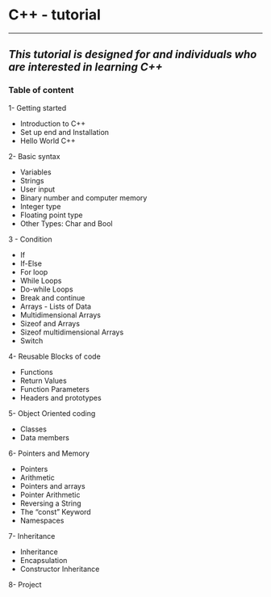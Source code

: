 # __C++ - tutorial__
---
_This tutorial is designed for and individuals who are interested in learning C++_
---

### Table of content

1- Getting started
- Introduction to C++
- Set up end and Installation
- Hello World C++

2- Basic syntax 
- Variables
- Strings
- User input
- Binary number and computer memory
- Integer type
- Floating point type
- Other Types: Char and Bool

3 - Condition 
- If
- If-Else
- For loop
- While Loops
- Do-while Loops
- Break and continue
- Arrays - Lists of Data
- Multidimensional Arrays
- Sizeof and Arrays
- Sizeof multidimensional Arrays
- Switch

4- Reusable Blocks of code
- Functions
- Return Values
- Function Parameters
- Headers and prototypes

5- Object Oriented coding
- Classes
- Data members

6- Pointers and Memory
- Pointers
- Arithmetic
- Pointers and arrays
- Pointer Arithmetic
- Reversing a String
- The “const” Keyword
- Namespaces

7- Inheritance
- Inheritance
- Encapsulation
- Constructor Inheritance

8- Project
